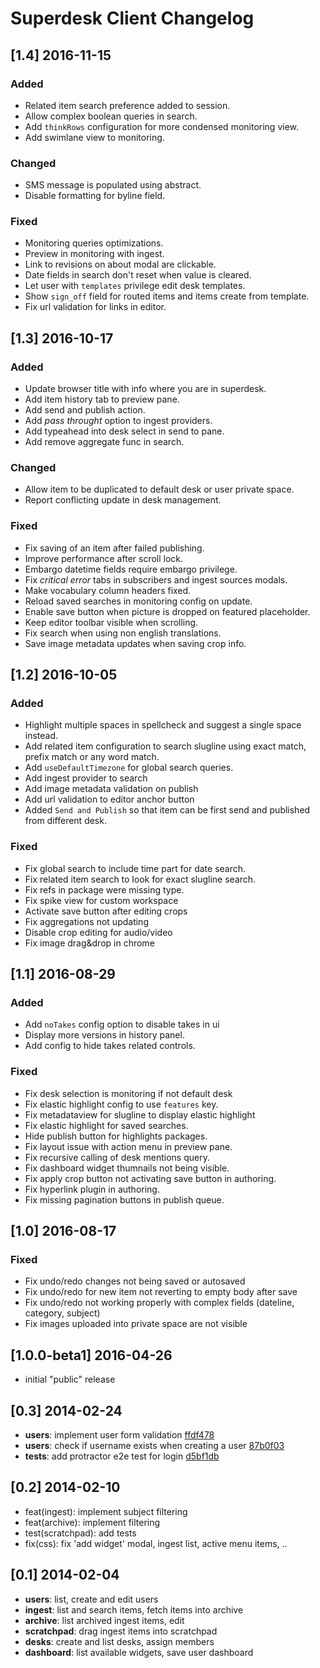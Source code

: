 # Superdesk Client Changelog

## [1.4] 2016-11-15

### Added

- Related item search preference added to session.
- Allow complex boolean queries in search.
- Add `thinkRows` configuration for more condensed monitoring view.
- Add swimlane view to monitoring.

### Changed

- SMS message is populated using abstract.
- Disable formatting for byline field.

### Fixed

- Monitoring queries optimizations.
- Preview in monitoring with ingest.
- Link to revisions on about modal are clickable.
- Date fields in search don't reset when value is cleared.
- Let user with `templates` privilege edit desk templates.
- Show `sign_off` field for routed items and items create from template.
- Fix url validation for links in editor.

## [1.3] 2016-10-17

### Added

- Update browser title with info where you are in superdesk.
- Add item history tab to preview pane.
- Add send and publish action.
- Add *pass throught* option to ingest providers.
- Add typeahead into desk select in send to pane.
- Add remove aggregate func in search.

### Changed

- Allow item to be duplicated to default desk or user private space.
- Report conflicting update in desk management.

### Fixed

- Fix saving of an item after failed publishing.
- Improve performance after scroll lock.
- Embargo datetime fields require embargo privilege.
- Fix *critical error* tabs in subscribers and ingest sources modals.
- Make vocabulary column headers fixed.
- Reload saved searches in monitoring config on update.
- Enable save button when picture is dropped on featured placeholder.
- Keep editor toolbar visible when scrolling.
- Fix search when using non english translations.
- Save image metadata updates when saving crop info.

## [1.2] 2016-10-05

### Added

- Highlight multiple spaces in spellcheck and suggest a single space instead.
- Add related item configuration to search slugline using exact match, prefix match or any word match.
- Add `useDefaultTimezone` for global search queries.
- Add ingest provider to search
- Add image metadata validation on publish
- Add url validation to editor anchor button
- Added `Send and Publish` so that item can be first send and published from different desk.

### Fixed

- Fix global search to include time part for date search.
- Fix related item search to look for exact slugline search.
- Fix refs in package were missing type.
- Fix spike view for custom workspace
- Activate save button after editing crops
- Fix aggregations not updating
- Disable crop editing for audio/video
- Fix image drag&drop in chrome

## [1.1] 2016-08-29

### Added

- Add `noTakes` config option to disable takes in ui
- Display more versions in history panel.
- Add config to hide takes related controls.

### Fixed

- Fix desk selection is monitoring if not default desk
- Fix elastic highlight config to use `features` key.
- Fix metadataview for slugline to display elastic highlight
- Fix elastic highlight for saved searches.
- Hide publish button for highlights packages.
- Fix layout issue with action menu in preview pane.
- Fix recursive calling of desk mentions query.
- Fix dashboard widget thumnails not being visible.
- Fix apply crop button not activating save button in authoring.
- Fix hyperlink plugin in authoring.
- Fix missing pagination buttons in publish queue.

## [1.0] 2016-08-17

### Fixed

- Fix undo/redo changes not being saved or autosaved
- Fix undo/redo for new item not reverting to empty body after save
- Fix undo/redo not working properly with complex fields (dateline, category, subject)
- Fix images uploaded into private space are not visible

## [1.0.0-beta1] 2016-04-26

- initial "public" release

## [0.3] 2014-02-24

- **users**: implement user form validation [ffdf478](https://github.com/superdesk/superdesk-client/commit/ffdf47834e5d7833098f03343b8d3e566df3e3d2)
- **users**: check if username exists when creating a user [87b0f03](https://github.com/superdesk/superdesk-client/commit/87b0f0333eec5cb10107d5848e759622dc03294e)
- **tests**: add protractor e2e test for login [d5bf1db](https://github.com/superdesk/superdesk-client/commit/d5bf1dbc2bfe4461090a6f575248b37532eb5813)

## [0.2] 2014-02-10

- feat(ingest): implement subject filtering
- feat(archive): implement filtering
- test(scratchpad): add tests
- fix(css): fix 'add widget' modal, ingest list, active menu items, ..

## [0.1] 2014-02-04

- **users**: list, create and edit users
- **ingest**: list and search items, fetch items into archive
- **archive**: list archived ingest items, edit
- **scratchpad**: drag ingest items into scratchpad
- **desks**: create and list desks, assign members
- **dashboard**: list available widgets, save user dashboard
